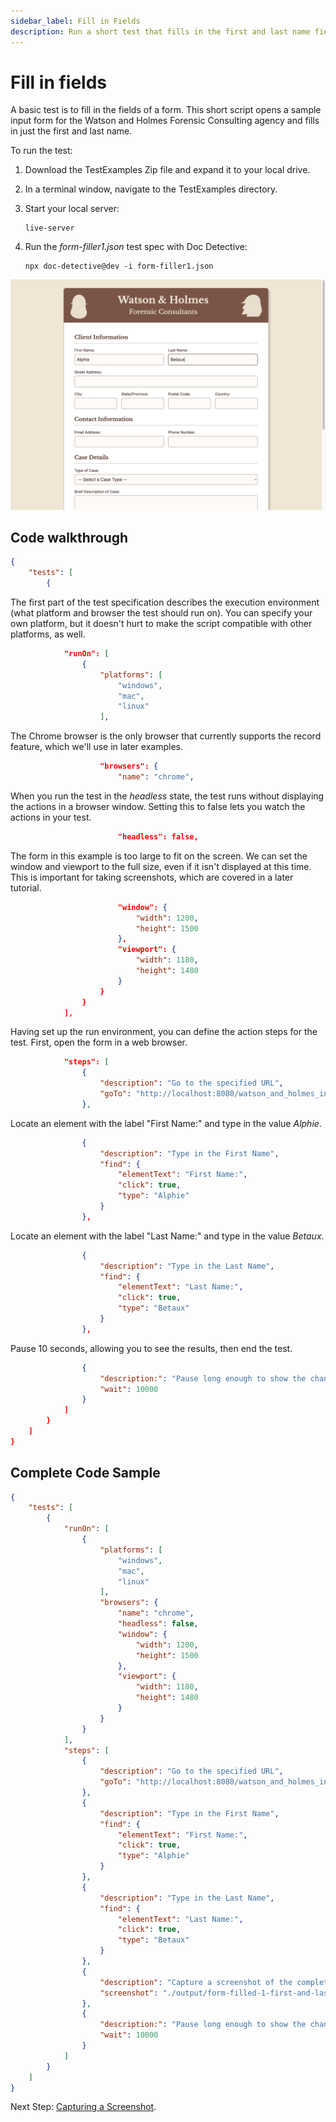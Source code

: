 ```yaml
---
sidebar_label: Fill in Fields
description: Run a short test that fills in the first and last name fields in a form.
---
```


# Fill in fields

A basic test is to fill in the fields of a form. This short script opens a sample input form for the Watson and Holmes Forensic Consulting agency and fills in just the first and last name.

To run the test:

1. Download the TestExamples Zip file and expand it to your local drive.
2. In a terminal window, navigate to the TestExamples directory.
3. Start your local server:

    ```
    live-server
    ```
4. Run the _form-filler1.json_ test spec with Doc Detective:

    ```
    npx doc-detective@dev -i form-filler1.json
    ```

![First and Last Names fields completed.](./img/form-filled-1-first-and-last-name.png)

## Code walkthrough

```json
{
    "tests": [
        {
```

The first part of the test specification describes the execution environment (what platform and browser the test should run on). You can specify your own platform, but it doesn't hurt to make the script compatible with other platforms, as well.

```json
            "runOn": [
                {
                    "platforms": [
                        "windows",
                        "mac",
                        "linux"
                    ],
```

The Chrome browser is the only browser that currently supports the record feature, which we'll use in later examples.

```json
                    "browsers": {
                        "name": "chrome",
```

When you run the test in the _headless_ state, the test runs without displaying the actions in a browser window. Setting this to false lets you watch the actions in your test.

```json
                        "headless": false,
```

The form in this example is too large to fit on the screen. We can set the window and viewport to the full size, even if it isn't displayed at this time. This is important for taking screenshots, which are covered in a later tutorial.

```json
                        "window": {
                            "width": 1200,
                            "height": 1500
                        },
                        "viewport": {
                            "width": 1180,
                            "height": 1480
                        }
                    }
                }
            ],
```

Having set up the run environment, you can define the action steps for the test. First, open the form in a web browser.

```json
            "steps": [
                {
                    "description": "Go to the specified URL",
                    "goTo": "http://localhost:8080/watson_and_holmes_intake_form.html"
                },
```

Locate an element with the label "First Name:" and type in the value _Alphie_.

```json
                {
                    "description": "Type in the First Name",
                    "find": {
                        "elementText": "First Name:",
                        "click": true,
                        "type": "Alphie"
                    }
                },
```

Locate an element with the label "Last Name:" and type in the value _Betaux_.

```json
                {
                    "description": "Type in the Last Name",
                    "find": {
                        "elementText": "Last Name:",
                        "click": true,
                        "type": "Betaux"
                    }
                },
```

Pause 10 seconds, allowing you to see the results, then end the test.

```json
                {
                    "description:": "Pause long enough to show the changes.",
                    "wait": 10000
                }
            ]
        }
    ]
}
```

## Complete Code Sample

```json
{
    "tests": [
        {
            "runOn": [
                {
                    "platforms": [
                        "windows",
                        "mac",
                        "linux"
                    ],
                    "browsers": {
                        "name": "chrome",
                        "headless": false,
                        "window": {
                            "width": 1200,
                            "height": 1500
                        },
                        "viewport": {
                            "width": 1180,
                            "height": 1480
                        }
                    }
                }
            ],
            "steps": [
                {
                    "description": "Go to the specified URL",
                    "goTo": "http://localhost:8080/watson_and_holmes_intake_form.html"
                },
                {
                    "description": "Type in the First Name",
                    "find": {
                        "elementText": "First Name:",
                        "click": true,
                        "type": "Alphie"
                    }
                },
                {
                    "description": "Type in the Last Name",
                    "find": {
                        "elementText": "Last Name:",
                        "click": true,
                        "type": "Betaux"
                    }
                },
                {
                    "description": "Capture a screenshot of the completed form.",
                    "screenshot": "./output/form-filled-1-first-and-last-name.png"
                },
                {
                    "description:": "Pause long enough to show the changes.",
                    "wait": 10000
                }
            ]
        }
    ]
}
```
Next Step: [Capturing a Screenshot](./capture-screenshot).
